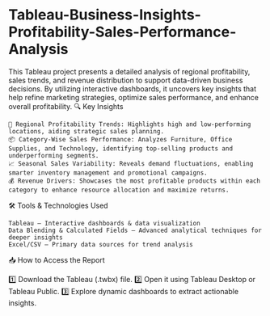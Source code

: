 # Tableau-Business-Insights-Profitability-Sales-Performance-Analysis
This Tableau project presents a detailed analysis of regional profitability, sales trends, and revenue distribution to support data-driven business decisions. By utilizing interactive dashboards, it uncovers key insights that help refine marketing strategies, optimize sales performance, and enhance overall profitability.
🔍 Key Insights

    📍 Regional Profitability Trends: Highlights high and low-performing locations, aiding strategic sales planning.
    📦 Category-Wise Sales Performance: Analyzes Furniture, Office Supplies, and Technology, identifying top-selling products and underperforming segments.
    📈 Seasonal Sales Variability: Reveals demand fluctuations, enabling smarter inventory management and promotional campaigns.
    💰 Revenue Drivers: Showcases the most profitable products within each category to enhance resource allocation and maximize returns.

🛠️ Tools & Technologies Used

    Tableau – Interactive dashboards & data visualization
    Data Blending & Calculated Fields – Advanced analytical techniques for deeper insights
    Excel/CSV – Primary data sources for trend analysis

📥 How to Access the Report

1️⃣ Download the Tableau (.twbx) file.
2️⃣ Open it using Tableau Desktop or Tableau Public.
3️⃣ Explore dynamic dashboards to extract actionable insights.
